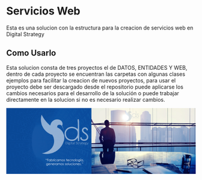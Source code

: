 # Servicios Web

Esta es una solucion con la estructura para la creacion de servicios web en Digital Strategy
## Como Usarlo

Esta solucion consta de tres proyectos el de DATOS, ENTIDADES Y WEB, dentro de cada proyecto se encuentran las carpetas con algunas clases ejemplos para facilitar la creacion de nuevos proyectos, 
para usar el proyecto debe ser descargado desde el repositorio puede aplicarse los cambios necesarios para el desarrollo de la solución o puede trabajar directamente en la solucion si no es necesario realizar cambios.

![alt tag](https://github.com/nvalle88/ServiciosWeb/blob/master/DS.png)
